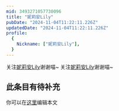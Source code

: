 ```yaml
---
mid: 3493271057730096
title: "妮莉安Lily"
pubDate: "2024-11-04T11:22:11.226Z"
updatedDate: "2024-11-04T11:22:11.226Z"
profile:
  {
    Nickname: ["妮莉安Lily"],
  }
---
```


关注[妮莉安Lily](https://space.bilibili.com/3493271057730096)谢谢喵~ 关注[妮莉安Lily](https://space.bilibili.com/3493271057730096)谢谢喵~

## 此条目有待补充
你可以在[这里](https://github.com/Yuhanawa/VTuber.ICU-Content/edit/master/v/妮莉安Lily/index.md)编辑本文
